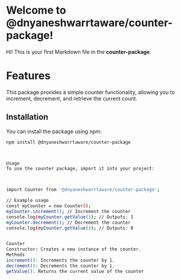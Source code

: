 
# Welcome to @dnyaneshwarrtaware/counter-package!

Hi! This is your first Markdown file in the **counter-package**. 

# Features

This package provides a simple counter functionality, allowing you to increment, decrement, and retrieve the current count.

## Installation

You can install the package using npm:

```bash
npm install @dnyaneshwarrtaware/counter-package



Usage
To use the counter package, import it into your project:



import Counter from '@dnyaneshwarrtaware/counter-package';

// Example usage
const myCounter = new Counter();
myCounter.increment(); // Increment the counter
console.log(myCounter.getValue()); // Outputs: 1
myCounter.decrement(); // Decrement the counter
console.log(myCounter.getValue()); // Outputs: 0


Counter
Constructor: Creates a new instance of the counter.
Methods
increment(): Increments the counter by 1.
decrement(): Decrements the counter by 1.
getValue(): Returns the current value of the counter